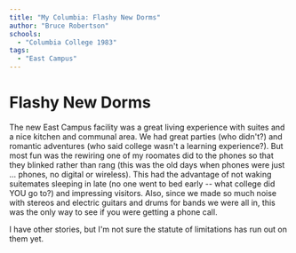 ```yaml
---
title: "My Columbia: Flashy New Dorms"
author: "Bruce Robertson"
schools:
  - "Columbia College 1983"
tags:
  - "East Campus"
---
```


# Flashy New Dorms

The new East Campus facility was a great living experience with suites and a nice kitchen and communal area.  We had great parties (who didn't?) and romantic adventures (who said college wasn't a learning experience?).  But most fun was the rewiring one of my roomates did to the phones so that they blinked rather than rang (this was the old days when phones were just ... phones, no digital or wireless).  This had the advantage of not waking suitemates sleeping in late (no one went to bed early -- what college did YOU go to?) and impressing visitors.  Also, since we made so much noise with stereos and electric guitars and drums for bands we were all in, this was the only way to see if you were getting a phone call.

I have other stories, but I'm not sure the statute of limitations has run out on them yet.
